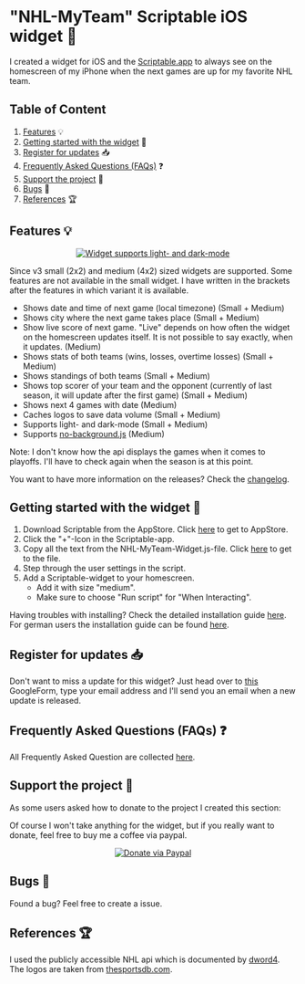 

# "NHL-MyTeam" Scriptable iOS widget  🏒
I created a widget for iOS and the [Scriptable.app](https://scriptable.app/) to always see on the homescreen of my iPhone when the next games are up for my favorite NHL team.

## Table of Content

1.  [Features](https://github.com/thisisevanfox/nhl-my-team-ios-widget#features-) 💡
2.  [Getting started with the widget](https://github.com/thisisevanfox/nhl-my-team-ios-widget#getting-started-with-the-widget-) 🚀
3.  [Register for updates](https://github.com/thisisevanfox/nhl-my-team-ios-widget#register-for-updates-) 📥
4.  [Frequently Asked Questions (FAQs)](https://github.com/thisisevanfox/nhl-my-team-ios-widget#frequently-asked-questions-faqs-) ❓
5. [Support the project](https://github.com/thisisevanfox/nhl-my-team-ios-widget#support-the-project-) 💪
6. [Bugs](https://github.com/thisisevanfox/nhl-my-team-ios-widget#bugs-) 🐞
7. [References](https://github.com/thisisevanfox/nhl-my-team-ios-widget#references-) 🏆

## Features 💡      
<p align="center">
<a href="https://i.ibb.co/m4B9KPz/Screenshotv3.png"><img src="https://i.ibb.co/Ctjf1gc/Screenshotv3small.png" alt="Widget supports light- and dark-mode" border="0" /></a>
</p>  

Since v3 small (2x2) and medium (4x2) sized widgets are supported. Some features are not available in the small widget. I have written in the brackets after the features in which variant it is available.
                                                     
* Shows date and time of next game (local timezone) (Small + Medium)
* Shows city where the next game takes place (Small + Medium)
* Show live score of next game. "Live" depends on how often the widget on the homescreen updates itself. It is not possible to say exactly, when it updates. (Medium)
* Shows stats of both teams (wins, losses, overtime losses) (Small + Medium) 
* Shows standings of both teams (Small + Medium)
* Shows top scorer of your team and the opponent (currently of last season, it will update after the first game)  (Small + Medium)
* Shows next 4 games with date (Medium)
* Caches logos to save data volume (Small + Medium)  
* Supports light- and dark-mode (Small + Medium) 
* Supports [no-background.js](https://github.com/supermamon/scriptable-no-background) (Medium)

Note: I don't know how the api displays the games when it comes to playoffs. I'll have to check again when the season is at this point.

You want to have more information on the releases? Check the [changelog](https://github.com/thisisevanfox/nhl-my-team-ios-widget/blob/main/Changelog.md).

## Getting started with the widget 🚀
1. Download Scriptable from the AppStore. Click [here](https://apps.apple.com/us/app/scriptable/id1405459188?uo=4) to get to AppStore.
2. Click the "+"-Icon in the Scriptable-app.
3. Copy all the text from the NHL-MyTeam-Widget.js-file. Click [here](https://raw.githubusercontent.com/thisisevanfox/nhl-my-team-ios-widget/main/NHL-MyTeam-Widget.js) to get to the file.
4. Step through the user settings in the script.
5. Add a Scriptable-widget to your homescreen.
   * Add it with size "medium".
   * Make sure to choose "Run script" for "When Interacting".

Having troubles with installing? Check the detailed installation guide [here](https://github.com/thisisevanfox/nhl-my-team-ios-widget/blob/main/Installation%20guide.md). For german users the installation guide can be found [here](https://github.com/thisisevanfox/nhl-my-team-ios-widget/blob/main/Installationsanleitung.md).
   
## Register for updates 📥
Don't want to miss a update for this widget? Just head over to [this](https://forms.gle/4SBmYLcVgzFak7SZ9) GoogleForm, type your email address and I'll send you an email when a new update is released.
   
## Frequently Asked Questions (FAQs) ❓
All Frequently Asked Question are collected [here](https://github.com/thisisevanfox/nhl-my-team-ios-widget/blob/main/FAQ.md).

## Support the project 💪
As some users asked how to donate to the project I created this section:

Of course I won't take anything for the widget, but if you really want to donate, feel free to buy me a coffee via paypal.

<p align="center">
<a href="http://paypal.me/thisisevanfox" target="_blank"><img src="https://camo.githubusercontent.com/74865d9b3ad7b0a216f64653cee3d2027790220fb7b0302cf693e5a9e7c20c7a/68747470733a2f2f696d672e736869656c64732e696f2f62616467652f70617970616c2d646f6e6174652d79656c6c6f772e737667" alt="Donate via Paypal" border="0" /></a>
</p>  

## Bugs 🐞
Found a bug? Feel free to create a issue.

## References 🏆
I used the publicly accessible NHL api which is documented by  [dword4](https://gitlab.com/dword4/nhlapi). The logos are taken from [thesportsdb.com](https://thesportsdb.com). 
